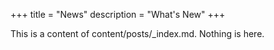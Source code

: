 +++
title = "News"
description = "What's New"
+++

This is a content of content/posts/_index.md. Nothing is here.
